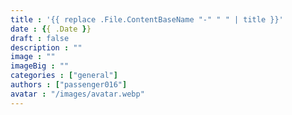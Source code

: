 ```yaml
---
title : '{{ replace .File.ContentBaseName "-" " " | title }}'
date : {{ .Date }}
draft : false
description : ""
image : ""
imageBig : ""
categories : ["general"]
authors : ["passenger016"]
avatar : "/images/avatar.webp"
---
```

